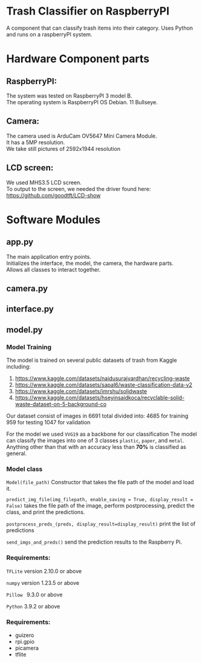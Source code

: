 # Trash Classifier on RaspberryPI  
A component that can classify trash items into their category. Uses Python and runs on a raspberryPI system. 

# Hardware Component parts
## RaspberryPI:
The system was tested on RaspberryPI 3 model B.  
The operating system is RaspberryPI OS Debian. 11 Bullseye.   

## Camera:
The camera used is ArduCam OV5647 Mini Camera Module.  
It has a 5MP resolution.   
We take still pictures of 2592x1944 resolution  

## LCD screen:  
We used MHS3.5 LCD screen.   
To output to the screen, we needed the driver found here: https://github.com/goodtft/LCD-show
 
# Software Modules

## app.py
The main application entry points.  
Initializes the interface, the model, the camera, the hardware parts.  
Allows all classes to interact together.  

## camera.py


## interface.py

## model.py

### Model Training

The model is trained on several public datasets of trash from Kaggle including:
1. https://www.kaggle.com/datasets/naidusurajvardhan/recycling-waste
2. https://www.kaggle.com/datasets/sapal6/waste-classification-data-v2
3. https://www.kaggle.com/datasets/imrshu/solidwaste
4. https://www.kaggle.com/datasets/hseyinsaidkoca/recyclable-solid-waste-dataset-on-5-background-co


Our dataset consist of images in 6691 total divided into:
4685 for training 
959  for testing
1047 for validation

For the model we used `VVG19` as a backbone for our classification
The model can classify the images into one of 3 classes `plastic`, `paper`, and `metal`. 
Anything other than that with an accuracy less than **70%** is classified as general.

### Model class
`Model(file_path)` Constructor that takes the file path of the model and load it.

`predict_img_file(img_filepath, enable_saving = True, display_result = False)` takes the file path of the image, perform postprocessing, predict the class, and print the predictions.

`postprocess_preds_(preds, display_result=display_result)` print the list of predictions

`send_imgs_and_preds()` send the prediction results to the Raspberry Pi.

### Requirements:
`TFLite` version 2.10.0 or above

`numpy` version 1.23.5 or above

`Pillow ` 9.3.0 or above

`Python` 3.9.2 or above




### Requirements:
- guizero
- rpi.gpio
- picamera
- tflite
